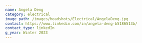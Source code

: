 ```yaml
---
name: Angela Deng
category: electrical
image_path: /images/headshots/Electrical/AngelaDeng.jpg
contact: https://www.linkedin.com/in/angela-deng-b5186513b/
contact_type: linkedIn
g_year: Winter 2023
---
```

